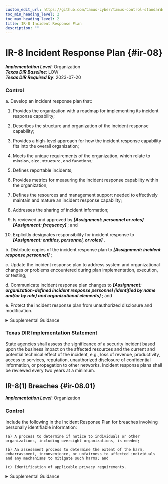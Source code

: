 ```yaml
---
custom_edit_url: https://github.com/tamus-cyber/tamus-control-standards/tree/main/content/tamus.edu/TAMUS_profile.xml
toc_min_heading_level: 2
toc_max_heading_level: 2
title: IR-8 Incident Response Plan
description: ""
---
```


# IR-8 Incident Response Plan {#ir-08}

_**Implementation Level**_: Organization\
_**Texas DIR Baseline**_: LOW\
_**Texas DIR Required By**_: 2023-07-20

### Control

a. Develop an incident response plan that:

1. Provides the organization with a roadmap for implementing its incident response capability;

2. Describes the structure and organization of the incident response capability;

3. Provides a high-level approach for how the incident response capability fits into the overall organization;

4. Meets the unique requirements of the organization, which relate to mission, size, structure, and functions;

5. Defines reportable incidents;

6. Provides metrics for measuring the incident response capability within the organization;

7. Defines the resources and management support needed to effectively maintain and mature an incident response capability;

8. Addresses the sharing of incident information;

9. Is reviewed and approved by <strong> <em>[Assignment: personnel or roles]</em> </strong> <strong> <em>[Assignment: frequency]</em> </strong> ; and

10. Explicitly designates responsibility for incident response to <strong> <em>[Assignment: entities, personnel, or roles]</em> </strong>.

b. Distribute copies of the incident response plan to <strong> <em>[Assignment: incident response personnel]</em> </strong>;

c. Update the incident response plan to address system and organizational changes or problems encountered during plan implementation, execution, or testing;

d. Communicate incident response plan changes to <strong> <em>[Assignment: organization-defined incident response personnel (identified by name and/or by role) and organizational elements]</em> </strong> ; and

e. Protect the incident response plan from unauthorized disclosure and modification.

<details>
  <summary>Supplemental Guidance</summary>

It is important that organizations develop and implement a coordinated approach to incident response. Organizational mission and business functions determine the structure of incident response capabilities. As part of the incident response capabilities, organizations consider the coordination and sharing of information with external organizations, including external service providers and other organizations involved in the supply chain. For incidents involving personally identifiable information (i.e., breaches), include a process to determine whether notice to oversight organizations or affected individuals is appropriate and provide that notice accordingly.

</details>

### Texas DIR Implementation Statement

State agencies shall assess the significance of a security incident based upon the business impact on the affected resources and the current and potential technical effect of the incident, e.g., loss of revenue, productivity, access to services, reputation, unauthorized disclosure of confidential information, or propagation to other networks. Incident response plans shall be reviewed every two years at a minimum.

## IR-8(1) Breaches {#ir-08.01}

_**Implementation Level**_: Organization

### Control

Include the following in the Incident Response Plan for breaches involving personally identifiable information:

    (a) A process to determine if notice to individuals or other organizations, including oversight organizations, is needed;

    (b) An assessment process to determine the extent of the harm, embarrassment, inconvenience, or unfairness to affected individuals and any mechanisms to mitigate such harms; and

    (c) Identification of applicable privacy requirements.

<details>
  <summary>Supplemental Guidance</summary>

Organizations may be required by law, regulation, or policy to follow specific procedures relating to breaches, including notice to individuals, affected organizations, and oversight bodies; standards of harm; and mitigation or other specific requirements.

</details>

